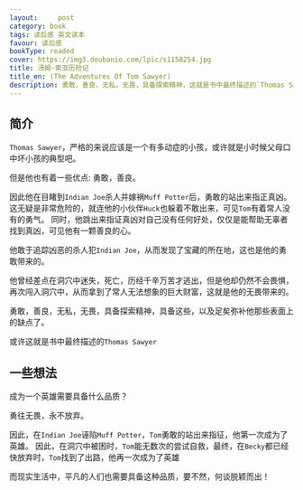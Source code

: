 ```yaml
---
layout:     post
category: book
tags: 读后感 英文读本
favour: 读后感
bookType: readed
cover: https://img3.doubanio.com/lpic/s1158254.jpg
title: 汤姆·索亚历险记
title_en: (The Adventures Of Tom Sawyer)
description: 勇敢，善良，无私，无畏，具备探索精神，这就是书中最终描述的`Thomas Sawyer`
---
```


## 简介
`Thomas Sawyer`，严格的来说应该是一个有多动症的小孩，或许就是小时候父母口中坏小孩的典型吧。

但是他也有着一些优点: 勇敢，善良。

因此他在目睹到`Indian Joe`杀人并嫁祸`Muff Potter`后，勇敢的站出来指正真凶。
这无疑是非常危险的，就连他的小伙伴`Huck`也躲着不敢出来，可见`Tom`有着常人没有的勇气。
同时，他跳出来指证真凶对自己没有任何好处，仅仅是能帮助无辜者找到真凶，可见他有一颗善良的心。

他敢于追踪凶恶的杀人犯`Indian Joe`，从而发现了宝藏的所在地，这也是他的勇敢带来的。

他曾经差点在洞穴中迷失，死亡，历经千辛万苦才逃出，但是他却仍然不会畏惧，再次闯入洞穴中，从而拿到了常人无法想象的巨大财富，这就是他的无畏带来的。

勇敢，善良，无私，无畏，具备探索精神，具备这些，以及足矣弥补他那些表面上的缺点了。

或许这就是书中最终描述的`Thomas Sawyer`

## 一些想法

成为一个英雄需要具备什么品质？

勇往无畏，永不放弃。

因此，在`Indian Joe`诬陷`Muff Potter`，`Tom`勇敢的站出来指征，他第一次成为了英雄。
因此，在洞穴中被困时，`Tom`能无数次的尝试自救，最终，在`Becky`都已经快放弃时，`Tom`找到了出路，他再一次成为了英雄

而现实生活中，平凡的人们也需要具备这种品质，要不然，何谈脱颖而出！


